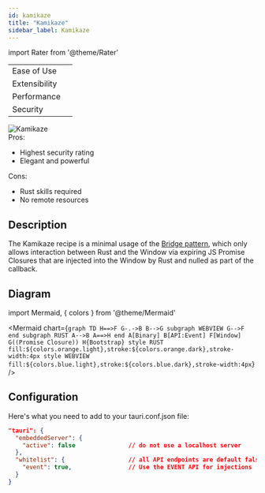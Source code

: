 ```yaml
---
id: kamikaze
title: "Kamikaze"
sidebar_label: Kamikaze
---
```


import Rater from '@theme/Rater'

<div className="row">
  <div className="col col--4">
    <table>
      <tr>
        <td>Ease of Use</td>
        <td><Rater value="2"/></td>
      </tr>
      <tr>
        <td>Extensibility</td>
        <td><Rater value="4"/></td>
      </tr>
      <tr>
        <td>Performance</td>
        <td><Rater value="5"/></td>
      </tr>
      <tr>
        <td>Security</td>
        <td><Rater value="5" color="#fff04d"/></td>
      </tr>
    </table>
  </div>
  <div className="col col--4 pattern-logo">
    <img src="/img/patterns/Kamikaze.png" alt="Kamikaze" />
  </div>
  <div className="col col--4">
    Pros:
    <ul>
      <li>Highest security rating</li>
      <li>Elegant and powerful</li>
    </ul>
    Cons:
    <ul>
      <li>Rust skills required</li>
      <li>No remote resources</li>
    </ul>
  </div>
</div>


## Description

The Kamikaze recipe is a minimal usage of the [Bridge pattern](bridge), which only allows interaction between Rust and the Window via expiring JS Promise Closures that are injected into the Window by Rust and nulled as part of the callback.

## Diagram

import Mermaid, { colors } from '@theme/Mermaid'

<Mermaid chart={`graph TD
      H==>F
      G-.->B
      B-->G
      subgraph WEBVIEW
      G-->F
      end
      subgraph RUST
      A-->B
      A==>H
      end
      A[Binary]
      B[API:Event]
      F[Window]
      G((Promise Closure))
      H{Bootstrap}
      style RUST fill:${colors.orange.light},stroke:${colors.orange.dark},stroke-width:4px
      style WEBVIEW fill:${colors.blue.light},stroke:${colors.blue.dark},stroke-width:4px`} />


## Configuration

Here's what you need to add to your tauri.conf.json file:
```json
"tauri": {
  "embeddedServer": {
    "active": false               // do not use a localhost server
  },
  "whitelist": {                  // all API endpoints are default false
    "event": true,                // Use the EVENT API for injections
  }
}
```
